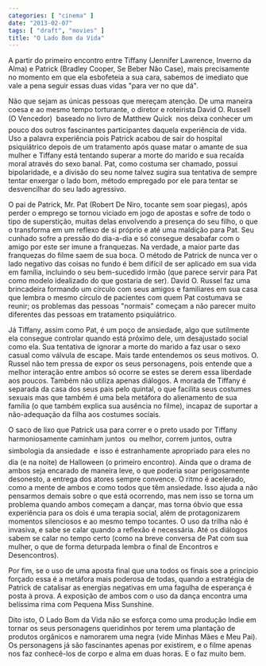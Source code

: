 ```yaml
---
categories: [ "cinema" ]
date: "2013-02-07"
tags: [ "draft", "movies" ]
title: "O Lado Bom da Vida"
---
```

A partir do primeiro encontro entre Tiffany (Jennifer Lawrence, Inverno da
Alma) e Patrick (Bradley Cooper, Se Beber Não Case), mais precisamente
no momento em que ela esbofeteia a sua cara, sabemos de imediato que
vale a pena seguir essas duas vidas "para ver no que dá".

Não que sejam as únicas pessoas que mereçam atenção. De uma maneira
coesa e ao mesmo tempo torturante, o diretor e roteirista David O. Russell
(O Vencedor)  baseado no livro de Matthew Quick  nos deixa conhecer
um pouco dos outros fascinantes participantes daquela experiência de
vida. Uso a palavra experiência pois Patrick acabou de sair do hospital
psiquiátrico depois de um tratamento após quase matar o amante de
sua mulher e Tiffany está tentando superar a morte do marido e sua
recaída moral através do sexo banal. Pat, como costuma ser chamado,
possui bipolaridade, e a divisão do seu nome talvez sugira sua tentativa
de sempre tentar enxergar o lado bom, método empregado por ele para
tentar se desvencilhar do seu lado agressivo.

O pai de Patrick, Mr. Pat (Robert De Niro, tocante sem soar piegas), após
perder o emprego se tornou viciado em jogo de apostas e sofre de todo o
tipo de superstição, muitas delas envolvendo a presença do seu filho,
o que o transforma em um reflexo de si próprio e até uma maldição para
Pat. Seu cunhado sofre a pressão do dia-a-dia e só consegue desabafar
com o amigo por este ser imune a franquezas. Na verdade, a maior parte
das franquezas do filme saem de sua boca. O método de Patrick de nunca
ver o lado negativo das coisas no fundo é bem difícil de ser aplicado
em sua vida em família, incluindo o seu bem-sucedido irmão (que parece
servir para Pat como modelo idealizado do que gostaria de ser). David
O. Russel faz uma brincadeira formando um círculo com seus amigos e
familiares em sua casa que lembra o mesmo círculo de pacientes com quem
Pat costumava se reunir; os problemas das pessoas "normais" começam a
não parecer muito diferentes das pessoas em tratamento psiquiátrico.

Já Tiffany, assim como Pat, é um poço de ansiedade, algo que sutilmente
ela consegue controlar quando está próximo dele, um desajustado
social como ela. Sua tentativa de ignorar a morte do marido a faz usar
o sexo casual como válvula de escape. Mais tarde entendemos os seus
motivos. O. Russel não tem pressa de expor os seus personagens, pois
entende que a melhor interação entre ambos só ocorre se estes se derem
essa liberdade aos poucos. Também não utiliza apenas diálogos. A morada
de Tiffany é separada da casa dos seus pais pelo quintal, o que facilita
seus costumes sexuais mas que também é uma bela metáfora do alienamento
de sua família (o que também explica sua ausência no filme), incapaz
de suportar a não-adequação da filha aos costumes sociais.

O saco de lixo que Patrick usa para correr e o preto usado por Tiffany
harmoniosamente caminham juntos  ou melhor, correm juntos, outra
simbologia da ansiedade  e isso é estranhamente apropriado para eles
no dia (e na noite) de Halloween (o primeiro encontro). Ainda que o drama
de ambos seja encarado de maneira leve, o que poderia soar perigosamente
desonesto, a entrega dos atores sempre convence. O ritmo é acelerado,
como a mente de ambos e como todos que têm ansiedade. Isso ajuda a
não pensarmos demais sobre o que está ocorrendo, mas nem isso se torna
um problema quando ambos começam a dançar, mas torna óbvio que essa
experiência para os dois é uma terapia social, além de protagonizarem
momentos silenciosos e ao mesmo tempo tocantes. O uso da trilha não
é invasiva, e sabe se calar quando a reflexão é necessária. Até os
diálogos sabem se calar no tempo certo (como na breve conversa de Pat
com sua mulher, o que de forma deturpada lembra o final de Encontros e
Desencontros).

Por fim, se o uso de uma aposta final que una todos os finais soe a
princípio forçado essa é a metáfora mais poderosa de todas, quando a
estratégia de Patrick de catalisar as energias negativas em uma fagulha
de esperança é posta à prova. A exposição de ambos com o uso da
dança encontra uma belíssima rima com Pequena Miss Sunshine.

Dito isto, O Lado Bom da Vida não se esforça como uma produção Indie
em tornar os seus personagens queridinhos por terem uma plantação
de produtos orgânicos e namorarem uma negra (vide Minhas Mães e Meu
Pai). Os personagens já são fascinantes apenas por existirem, e o
filme apenas nos faz conhecê-los de corpo e alma em duas horas. E o
faz muito bem.

